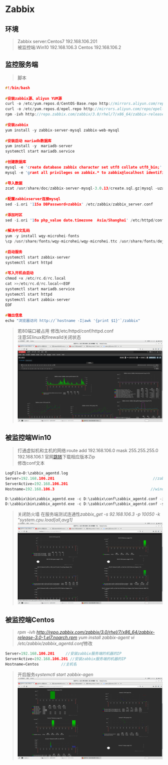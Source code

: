 # Zabbix

## 环境
>Zabbix server:Centos7 192.168.106.201<br>
>被监控端:Win10 192.168.106.3    Centos 192.168.106.2

## 监控服务端
>脚本
```c
#!/bin/bash

#安装zabbix源、aliyun YUM源
curl -o /etc/yum.repos.d/CentOS-Base.repo http://mirrors.aliyun.com/repo/Centos-7.repo
curl -o /etc/yum.repos.d/epel.repo http://mirrors.aliyun.com/repo/epel-7.repo
rpm -ivh http://repo.zabbix.com/zabbix/3.0/rhel/7/x86_64/zabbix-release-3.0-1.el7.noarch.rpm

#安装zabbix 
yum install -y zabbix-server-mysql zabbix-web-mysql

#安装启动 mariadb数据库
yum install -y  mariadb-server
systemctl start mariadb.service

#创建数据库
mysql -e 'create database zabbix character set utf8 collate utf8_bin;'
mysql -e 'grant all privileges on zabbix.* to zabbix@localhost identified by "zabbix";'

#导入数据
zcat /usr/share/doc/zabbix-server-mysql-3.0.13/create.sql.gz|mysql -uzabbix -pzabbix zabbix

#配置zabbixserver连接mysql
sed -i.ori '115a DBPassword=zabbix' /etc/zabbix/zabbix_server.conf

#添加时区
sed -i.ori '18a php_value date.timezone  Asia/Shanghai' /etc/httpd/conf.d/zabbix.conf

#解决中文乱码
yum -y install wqy-microhei-fonts
\cp /usr/share/fonts/wqy-microhei/wqy-microhei.ttc /usr/share/fonts/dejavu/DejaVuSans.ttf

#启动服务
systemctl start zabbix-server
systemctl start httpd

#写入开机自启动
chmod +x /etc/rc.d/rc.local
cat >>/etc/rc.d/rc.local<<EOF
systemctl start mariadb.service
systemctl start httpd
systemctl start zabbix-server
EOF

#输出信息
echo "浏览器访问 http://`hostname -I|awk '{print $1}'`/zabbix"
```
> 若80端口被占用 修改/etc/httpd/conf/httpd.conf<br>
> 注意SElinux和firewalld关闭状态
![avatar](https://github.com/Ricechips/Zabbix/blob/master/PrtScn/2020-05-26%2014-10-39%20%E7%9A%84%E5%B1%8F%E5%B9%95%E6%88%AA%E5%9B%BE.png)
## 被监控端Win10
> 打通虚拟机和主机的网络:route add 192.168.106.0 mask 255.255.255.0 192.168.106.1
> 官网[跳转](https://www.zabbix.com/cn/download_agents)下载相应版本Zip<br>
修改conf文本
```c
LogFile=D:\zabbix_agentd.log
Server=192.168.106.201                                            //zabbix服务端的ip地址
ServerActive=192.168.106.201
Hostname=192.168.106.3                                           //windows客户机的ip地址
```
```c
D:\zabbix\bin\zabbix_agentd.exe -c D:\zabbix\conf\zabbix_agentd.conf -i  //安装
D:\zabbix\bin\zabbix_agentd.exe -c D:\zabbix\conf\zabbix_agentd.conf -s  //启动,-d是卸载
```
> 关闭防火墙
> 在服务端测试连通性*zabbix_get -s 92.168.106.3 -p 10050 -k "system.cpu.load[all,avg1]*
![avatar](https://github.com/Ricechips/Zabbix/blob/master/PrtScn/2020-05-26%2014-15-02%20%E7%9A%84%E5%B1%8F%E5%B9%95%E6%88%AA%E5%9B%BE.png)
## 被监控端Centos
> *rpm -ivh http://repo.zabbix.com/zabbix/3.0/rhel/7/x86_64/zabbix-release-3.0-1.el7.noarch.rpm*
> *yum install zabbix-agent*
> *vi /etc/zabbix/zabbix_agentd.conf*修改
```c
Server=192.168.106.201     //安装zabbix服务端的机器的IP
ServerActive=192.168.106.201 //安装zabbix服务端的机器的IP
Hostname=Centos          //主机名
```
>  开启服务*systemctl start zabbix-agen*
![avatar](https://github.com/Ricechips/Zabbix/blob/master/PrtScn/2020-05-26%2014-11-02%20%E7%9A%84%E5%B1%8F%E5%B9%95%E6%88%AA%E5%9B%BE.png)
